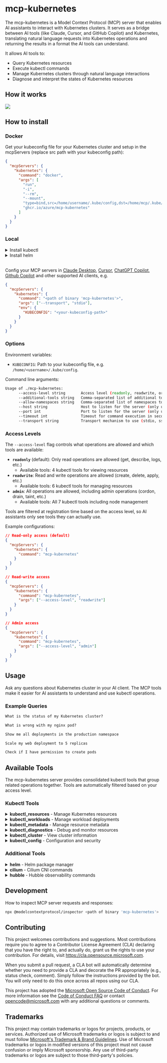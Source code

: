 # mcp-kubernetes

The mcp-kubernetes is a Model Context Protocol (MCP) server that enables AI assistants to interact with Kubernetes clusters. It serves as a bridge between AI tools (like Claude, Cursor, and GitHub Copilot) and Kubernetes, translating natural language requests into Kubernetes operations and returning the results in a format the AI tools can understand.

It allows AI tools to:

- Query Kubernetes resources
- Execute kubectl commands
- Manage Kubernetes clusters through natural language interactions
- Diagnose and interpret the states of Kubernetes resources

## How it works

![](assets/mcp-kubernetes-server.png)

## How to install

### Docker

Get your kubeconfig file for your Kubernetes cluster and setup in the mcpServers (replace src path with your kubeconfig path):

```json
{
  "mcpServers": {
    "kubernetes": {
      "command": "docker",
      "args": [
        "run",
        "-i",
        "--rm",
        "--mount",
        "type=bind,src=/home/username/.kube/config,dst=/home/mcp/.kube/config",
        "ghcr.io/azure/mcp-kubernetes"
      ]
    }
  }
}
```

### Local

<details>

<summary>Install kubectl</summary>

Install [kubectl](https://kubernetes.io/docs/tasks/tools/) if it's not installed yet and add it to your PATH, e.g.

```bash
# For Linux
curl -LO "https://dl.k8s.io/release/$(curl -L -s https://dl.k8s.io/release/stable.txt)/bin/linux/amd64/kubectl"

# For MacOS
curl -LO "https://dl.k8s.io/release/$(curl -L -s https://dl.k8s.io/release/stable.txt)/bin/darwin/arm64/kubectl"
```

</details>

<details>
<summary>Install helm</summary>

Install [helm](https://helm.sh/docs/intro/install/) if it's not installed yet and add it to your PATH, e.g.

```bash
curl -sSL https://raw.githubusercontent.com/helm/helm/main/scripts/get-helm-3 | bash
```

</details>

<br/>

Config your MCP servers in [Claude Desktop](https://claude.ai/download), [Cursor](https://www.cursor.com/), [ChatGPT Copilot](https://marketplace.visualstudio.com/items?itemName=feiskyer.chatgpt-copilot), [Github Copilot](https://github.com/features/copilot) and other supported AI clients, e.g.

```json
{
  "mcpServers": {
    "kubernetes": {
      "command": "<path of binary 'mcp-kubernetes'>",
      "args": ["--transport", "stdio"],
      "env": {
        "KUBECONFIG": "<your-kubeconfig-path>"
      }
    }
  }
}
```

### Options

Environment variables:

- `KUBECONFIG`: Path to your kubeconfig file, e.g. `/home/<username>/.kube/config`.

Command line arguments:

```sh
Usage of ./mcp-kubernetes:
      --access-level string       Access level (readonly, readwrite, or admin) (default "readonly")
      --additional-tools string   Comma-separated list of additional tools to support (kubectl is always enabled). Available: helm,cilium,hubble
      --allow-namespaces string   Comma-separated list of namespaces to allow (empty means all allowed)
      --host string               Host to listen for the server (only used with transport sse or streamable-http) (default "127.0.0.1")
      --port int                  Port to listen for the server (only used with transport sse or streamable-http) (default 8000)
      --timeout int               Timeout for command execution in seconds, default is 60s (default 60)
      --transport string          Transport mechanism to use (stdio, sse or streamable-http) (default "stdio")
```

### Access Levels

The `--access-level` flag controls what operations are allowed and which tools are available:

- **`readonly`** (default): Only read operations are allowed (get, describe, logs, etc.)
  - Available tools: 4 kubectl tools for viewing resources
- **`readwrite`**: Read and write operations are allowed (create, delete, apply, etc.)
  - Available tools: 6 kubectl tools for managing resources
- **`admin`**: All operations are allowed, including admin operations (cordon, drain, taint, etc.)
  - Available tools: All 7 kubectl tools including node management

Tools are filtered at registration time based on the access level, so AI assistants only see tools they can actually use.

Example configurations:

```json
// Read-only access (default)
{
  "mcpServers": {
    "kubernetes": {
      "command": "mcp-kubernetes"
    }
  }
}

// Read-write access
{
  "mcpServers": {
    "kubernetes": {
      "command": "mcp-kubernetes",
      "args": ["--access-level", "readwrite"]
    }
  }
}

// Admin access
{
  "mcpServers": {
    "kubernetes": {
      "command": "mcp-kubernetes",
      "args": ["--access-level", "admin"]
    }
  }
}
```

## Usage

Ask any questions about Kubernetes cluster in your AI client. The MCP tools make it easier for AI assistants to understand and use kubectl operations.

### Example Queries

```txt
What is the status of my Kubernetes cluster?

What is wrong with my nginx pod?

Show me all deployments in the production namespace

Scale my web deployment to 5 replicas

Check if I have permission to create pods
```

## Available Tools

The mcp-kubernetes server provides consolidated kubectl tools that group related operations together. Tools are automatically filtered based on your access level.

### Kubectl Tools

<details>
<summary><b>kubectl_resources</b> - Manage Kubernetes resources</summary>

**Available in**: readonly, readwrite, admin

Handles CRUD operations on Kubernetes resources and node management. In readonly mode, only supports `get` and `describe` operations. Node operations (cordon, uncordon, drain, taint) are available in admin mode only.

**Parameters:**

- `operation`: The operation to perform (get, describe, create, delete, apply, patch, replace, cordon, uncordon, drain, taint)
- `resource`: The resource type (e.g., pods, deployments, services, nodes) or empty for file-based operations
- `args`: Additional arguments like resource names, namespaces, and flags

**Examples:**

```bash
# Get all pods
operation: "get"
resource: "pods"
args: "--all-namespaces"

# Apply a configuration
operation: "apply"
resource: ""
args: "-f deployment.yaml"

# Drain a node (admin only)
operation: "drain"
resource: "node"
args: "worker-1 --ignore-daemonsets"

# Add a taint (admin only)
operation: "taint"
resource: "nodes"
args: "worker-1 key=value:NoSchedule"
```

</details>

<details>
<summary><b>kubectl_workloads</b> - Manage workload deployments</summary>

**Available in**: readwrite, admin

Manages deployment lifecycle operations including scaling and rollouts.

**Parameters:**

- `operation`: The operation to perform (run, expose, scale, autoscale, rollout)
- `resource`: For rollout operations, the subcommand (status, history, undo, restart, pause, resume)
- `args`: Additional arguments

**Examples:**

```bash
# Scale a deployment
operation: "scale"
resource: "deployment"
args: "nginx --replicas=3"

# Check rollout status
operation: "rollout"
resource: "status"
args: "deployment/nginx"
```

</details>

<details>
<summary><b>kubectl_metadata</b> - Manage resource metadata</summary>

**Available in**: readwrite, admin

Updates labels, annotations, and other metadata on resources.

**Parameters:**

- `operation`: The operation to perform (label, annotate, set)
- `resource`: The resource type
- `args`: Resource name and metadata changes

**Examples:**

```bash
# Add a label
operation: "label"
resource: "pods"
args: "nginx-pod app=web"

# Set image
operation: "set"
resource: "image"
args: "deployment/nginx nginx=nginx:latest"
```

</details>

<details>
<summary><b>kubectl_diagnostics</b> - Debug and monitor resources</summary>

**Available in**: readonly, readwrite, admin

Provides debugging and monitoring capabilities.

**Parameters:**

- `operation`: The operation to perform (logs, events, top, exec, cp)
- `resource`: The resource type or specific resource
- `args`: Additional arguments

**Examples:**

```bash
# View logs
operation: "logs"
resource: ""
args: "nginx-pod -f"

# Execute command in pod
operation: "exec"
resource: ""
args: "nginx-pod -- ls /app"
```

</details>

<details>
<summary><b>kubectl_cluster</b> - View cluster information</summary>

**Available in**: readonly, readwrite, admin

Provides cluster-level information and API discovery.

**Parameters:**

- `operation`: The operation to perform (cluster-info, api-resources, api-versions, explain)
- `resource`: For explain operation, the resource to document
- `args`: Additional flags

**Examples:**

```bash
# Get cluster info
operation: "cluster-info"
resource: ""
args: ""

# Explain pod spec
operation: "explain"
resource: "pod.spec"
args: "--recursive"
```

</details>


<details>
<summary><b>kubectl_config</b> - Configuration and security</summary>

**Available in**: readonly, readwrite, admin

Handles configuration validation and security operations. In readonly mode, only supports `diff` and `auth can-i`.

**Parameters:**

- `operation`: The operation to perform (diff, auth, certificate)
- `resource`: Subcommand for auth/certificate operations
- `args`: Operation-specific arguments

**Examples:**

```bash
# Check permissions
operation: "auth"
resource: "can-i"
args: "create pods"

# Approve certificate
operation: "certificate"
resource: "approve"
args: "csr-name"
```

</details>

### Additional Tools

<details>
<summary><b>helm</b> - Helm package manager</summary>

**Available when**: `--additional-tools=helm` is specified

Run Helm commands for managing Kubernetes applications.

**Parameters:**

- `command`: The helm command to execute

**Example:**

```bash
command: "list --all-namespaces"
```

</details>

<details>
<summary><b>cilium</b> - Cilium CNI commands</summary>

**Available when**: `--additional-tools=cilium` is specified

Run Cilium commands for network policies and observability.

**Parameters:**

- `command`: The cilium command to execute

**Example:**

```bash
command: "status"
```

</details>

<details>
<summary><b>hubble</b> - Hubble observability commands</summary>

**Available when**: `--additional-tools=hubble` is specified

Run Hubble commands for network monitoring and debugging in Cilium-enabled clusters.

**Parameters:**

- `command`: The hubble command to execute

**Example:**

```bash
command: "status"
command: "observe observe --namespace backend-jobs  --from-label 'app=web'"
command: "list nodes"
```

</details>

## Development

How to inspect MCP server requests and responses:

```sh
npx @modelcontextprotocol/inspector <path of binary 'mcp-kubernetes'>
```

## Contributing

This project welcomes contributions and suggestions. Most contributions require you to agree to a Contributor License Agreement (CLA) declaring that you have the right to, and actually do, grant us the rights to use your contribution. For details, visit https://cla.opensource.microsoft.com.

When you submit a pull request, a CLA bot will automatically determine whether you need to provide a CLA and decorate the PR appropriately (e.g., status check, comment). Simply follow the instructions provided by the bot. You will only need to do this once across all repos using our CLA.

This project has adopted the [Microsoft Open Source Code of Conduct](https://opensource.microsoft.com/codeofconduct/). For more information see the [Code of Conduct FAQ](https://opensource.microsoft.com/codeofconduct/faq/) or contact [opencode@microsoft.com](mailto:opencode@microsoft.com) with any additional questions or comments.

## Trademarks

This project may contain trademarks or logos for projects, products, or services. Authorized use of Microsoft trademarks or logos is subject to and must follow [Microsoft's Trademark & Brand Guidelines](https://www.microsoft.com/en-us/legal/intellectualproperty/trademarks/usage/general). Use of Microsoft trademarks or logos in modified versions of this project must not cause confusion or imply Microsoft sponsorship. Any use of third-party trademarks or logos are subject to those third-party's policies.
